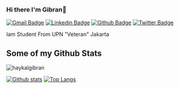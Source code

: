 ### Hi there I'm Gibran👋

[![Gmail Badge](https://img.shields.io/badge/-haykalgibran46@gmail.com-c14438?style=flat&logo=Gmail&logoColor=white&link=mailto:haykalgibran46@gmail.com)](mailto:haykalgibran46@gmail.com) 
[![Linkedin Badge](https://img.shields.io/badge/-haykalgibran-hakim-5034701b8-0072b1?style=flat&logo=Linkedin&logoColor=white&link=https://www.linkedin.com/in/haykalgibran-hakim-5034701b8/)](https://www.linkedin.com/in/haykalgibran-hakim-5034701b8/) [![Github Badge](https://img.shields.io/badge/-haykalgibran-grey?style=flat&logo=github&logoColor=white&link=https://github.com/haykalgibran/)](https://www.github.com/haykalgibran/) [![Twitter Badge](https://img.shields.io/badge/-haykalgibran17-00acee?style=flat&logo=twitter&logoColor=white&link=https://twitter.com/haykalgibran17/)](https://www.twitter.com/haykalgibran17/) <p align='left'>Iam Student From UPN "Veteran" Jakarta</p>
## Some of my Github Stats
<p align=left> <img src=https://komarev.com/ghpvc/?username=haykalgibran alt=haykalgibran /> </p>

[![Github stats](https://github-readme-stats.vercel.app/api?username=haykalgibran&show_icons=true&include_all_commits=true)](https://github.com/haykalgibran/github-readme-stats)
[![Top Langs](https://github-readme-stats.vercel.app/api/top-langs/?username=haykalgibran&layout=compact)](https://github.com/haykalgibran/github-readme-stats)



<!--
**haykalgibran/haykalgibran** is a ✨ _special_ ✨ repository because its `README.md` (this file) appears on your GitHub profile.

Here are some ideas to get you started:

- 🔭 I’m currently working on ...
- 🌱 I’m currently learning ...
- 👯 I’m looking to collaborate on ...
- 🤔 I’m looking for help with ...
- 💬 Ask me about ...
- 📫 How to reach me: ...
- 😄 Pronouns: ...
- ⚡ Fun fact: ...
-->
